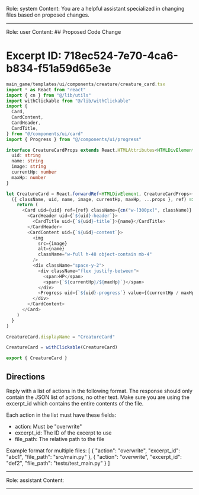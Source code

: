 Role: system
Content: You are a helpful assistant specialized in changing files based on proposed changes.
__________________
Role: user
Content: ## Proposed Code Change
# Excerpt ID: 718ec524-7e70-4ca6-b834-f51a59d65e3e
```typescript
main_game/templates/ui/components/creature/creature_card.tsx
import * as React from "react"
import { cn } from "@/lib/utils"
import withClickable from "@/lib/withClickable"
import {
  Card,
  CardContent,
  CardHeader,
  CardTitle,
} from "@/components/ui/card"
import { Progress } from "@/components/ui/progress"

interface CreatureCardProps extends React.HTMLAttributes<HTMLDivElement> {
  uid: string
  name: string
  image: string
  currentHp: number
  maxHp: number
}

let CreatureCard = React.forwardRef<HTMLDivElement, CreatureCardProps>(
  ({ className, uid, name, image, currentHp, maxHp, ...props }, ref) => {
    return (
      <Card uid={uid} ref={ref} className={cn("w-[300px]", className)} {...props}>
        <CardHeader uid={`${uid}-header`}>
          <CardTitle uid={`${uid}-title`}>{name}</CardTitle>
        </CardHeader>
        <CardContent uid={`${uid}-content`}>
          <img
            src={image}
            alt={name}
            className="w-full h-48 object-contain mb-4"
          />
          <div className="space-y-2">
            <div className="flex justify-between">
              <span>HP</span>
              <span>{`${currentHp}/${maxHp}`}</span>
            </div>
            <Progress uid={`${uid}-progress`} value={(currentHp / maxHp) * 100} />
          </div>
        </CardContent>
      </Card>
    )
  }
)

CreatureCard.displayName = "CreatureCard"

CreatureCard = withClickable(CreatureCard)

export { CreatureCard }
```

## Directions
Reply with a list of actions in the following format. The response should only contain the JSON list of actions, no other text.
Make sure you are using the excerpt_id which contains the entire contents of the file.

Each action in the list must have these fields:
- action: Must be "overwrite"
- excerpt_id: The ID of the excerpt to use
- file_path: The relative path to the file

Example format for multiple files:
[
    {
        "action": "overwrite",
        "excerpt_id": "abc1",
        "file_path": "src/main.py"
    },
    {
        "action": "overwrite",
        "excerpt_id": "def2",
        "file_path": "tests/test_main.py"
    }
]
__________________
Role: assistant
Content: 
__________________
